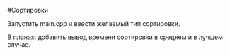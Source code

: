#Сортировки

Запустить main.cpp  и ввести желаемый тип сортировки.


В планах: добавить вывод времени сортировки в среднем и в лучшем случае.